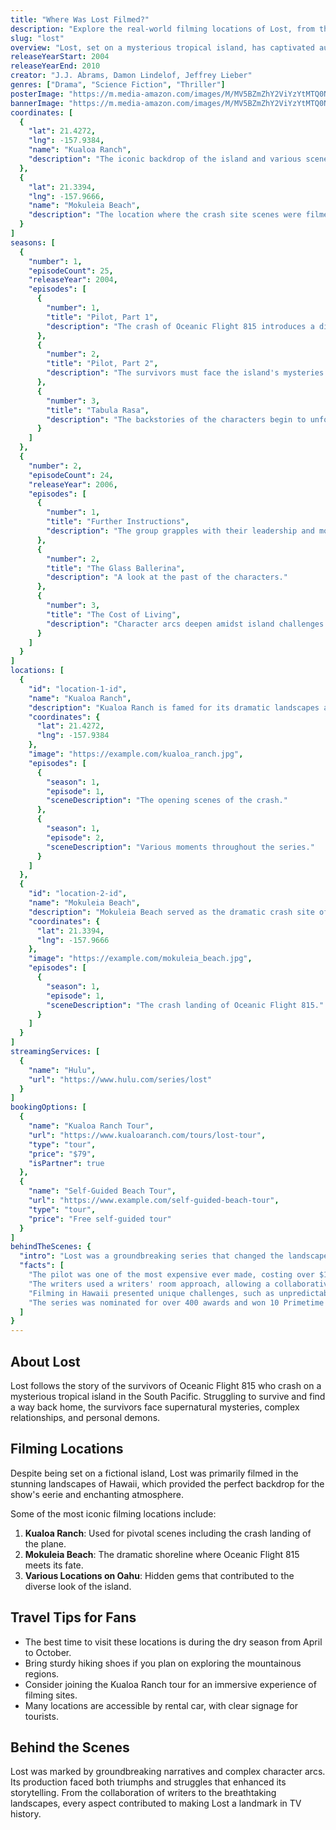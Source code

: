 ```yaml
---
title: "Where Was Lost Filmed?"
description: "Explore the real-world filming locations of Lost, from the mysterious island to the stunning landscapes of Hawaii."
slug: "lost"
overview: "Lost, set on a mysterious tropical island, has captivated audiences with its complex storytelling and unforgettable characters. Despite being set in an enigmatic location, the series was primarily filmed in the breathtaking landscapes of Hawaii."
releaseYearStart: 2004
releaseYearEnd: 2010
creator: "J.J. Abrams, Damon Lindelof, Jeffrey Lieber"
genres: ["Drama", "Science Fiction", "Thriller"]
posterImage: "https://m.media-amazon.com/images/M/MV5BZmZhY2ViYzYtMTQ0NS00NDcyLWIxZTYtMGUyODE0NDA0NmNkXkEyXkFqcGc@._V1_SX300.jpg"
bannerImage: "https://m.media-amazon.com/images/M/MV5BZmZhY2ViYzYtMTQ0NS00NDcyLWIxZTYtMGUyODE0NDA0NmNkXkEyXkFqcGc@._V1_SX300.jpg"
coordinates: [
  { 
    "lat": 21.4272, 
    "lng": -157.9384, 
    "name": "Kualoa Ranch", 
    "description": "The iconic backdrop of the island and various scenes in Lost."
  },
  { 
    "lat": 21.3394, 
    "lng": -157.9666, 
    "name": "Mokuleia Beach", 
    "description": "The location where the crash site scenes were filmed."
  }
]
seasons: [
  {
    "number": 1,
    "episodeCount": 25,
    "releaseYear": 2004,
    "episodes": [
      {
        "number": 1,
        "title": "Pilot, Part 1",
        "description": "The crash of Oceanic Flight 815 introduces a diverse group of survivors."
      },
      {
        "number": 2,
        "title": "Pilot, Part 2",
        "description": "The survivors must face the island's mysteries."
      },
      {
        "number": 3,
        "title": "Tabula Rasa",
        "description": "The backstories of the characters begin to unfold."
      }
    ]
  },
  {
    "number": 2,
    "episodeCount": 24,
    "releaseYear": 2006,
    "episodes": [
      {
        "number": 1,
        "title": "Further Instructions",
        "description": "The group grapples with their leadership and moral dilemmas."
      },
      {
        "number": 2,
        "title": "The Glass Ballerina",
        "description": "A look at the past of the characters."
      },
      {
        "number": 3,
        "title": "The Cost of Living",
        "description": "Character arcs deepen amidst island challenges."
      }
    ]
  }
]
locations: [
  {
    "id": "location-1-id",
    "name": "Kualoa Ranch",
    "description": "Kualoa Ranch is famed for its dramatic landscapes and has served as a filming location for numerous popular films and TV shows, including Lost. Key scenes were filmed here, showcasing its lush greenery and rugged mountains.",
    "coordinates": {
      "lat": 21.4272,
      "lng": -157.9384
    },
    "image": "https://example.com/kualoa_ranch.jpg",
    "episodes": [
      {
        "season": 1,
        "episode": 1,
        "sceneDescription": "The opening scenes of the crash."
      },
      {
        "season": 1,
        "episode": 2,
        "sceneDescription": "Various moments throughout the series."
      }
    ]
  },
  {
    "id": "location-2-id",
    "name": "Mokuleia Beach",
    "description": "Mokuleia Beach served as the dramatic crash site of Oceanic Flight 815. Its beautiful shoreline was the backdrop for some of the series' most intense scenes.",
    "coordinates": {
      "lat": 21.3394,
      "lng": -157.9666
    },
    "image": "https://example.com/mokuleia_beach.jpg",
    "episodes": [
      {
        "season": 1,
        "episode": 1,
        "sceneDescription": "The crash landing of Oceanic Flight 815."
      }
    ]
  }
]
streamingServices: [
  {
    "name": "Hulu",
    "url": "https://www.hulu.com/series/lost"
  }
]
bookingOptions: [
  {
    "name": "Kualoa Ranch Tour",
    "url": "https://www.kualoaranch.com/tours/lost-tour",
    "type": "tour",
    "price": "$79",
    "isPartner": true
  },
  {
    "name": "Self-Guided Beach Tour",
    "url": "https://www.example.com/self-guided-beach-tour",
    "type": "tour",
    "price": "Free self-guided tour"
  }
]
behindTheScenes: {
  "intro": "Lost was a groundbreaking series that changed the landscape of television storytelling. Behind the scenes, the show’s production was marked by challenges and triumphs, many of which added depth to its narrative.",
  "facts": [
    "The pilot was one of the most expensive ever made, costing over $10 million.",
    "The writers used a writers' room approach, allowing a collaborative environment for idea generation.",
    "Filming in Hawaii presented unique challenges, such as unpredictable weather.",
    "The series was nominated for over 400 awards and won 10 Primetime Emmy Awards."
  ]
}
---
```


## About Lost

Lost follows the story of the survivors of Oceanic Flight 815 who crash on a mysterious tropical island in the South Pacific. Struggling to survive and find a way back home, the survivors face supernatural mysteries, complex relationships, and personal demons.

## Filming Locations

Despite being set on a fictional island, Lost was primarily filmed in the stunning landscapes of Hawaii, which provided the perfect backdrop for the show's eerie and enchanting atmosphere.

Some of the most iconic filming locations include:

1. **Kualoa Ranch**: Used for pivotal scenes including the crash landing of the plane.
2. **Mokuleia Beach**: The dramatic shoreline where Oceanic Flight 815 meets its fate.
3. **Various Locations on Oahu**: Hidden gems that contributed to the diverse look of the island.

## Travel Tips for Fans

- The best time to visit these locations is during the dry season from April to October.
- Bring sturdy hiking shoes if you plan on exploring the mountainous regions.
- Consider joining the Kualoa Ranch tour for an immersive experience of filming sites.
- Many locations are accessible by rental car, with clear signage for tourists.

## Behind the Scenes

Lost was marked by groundbreaking narratives and complex character arcs. Its production faced both triumphs and struggles that enhanced its storytelling. From the collaboration of writers to the breathtaking landscapes, every aspect contributed to making Lost a landmark in TV history.